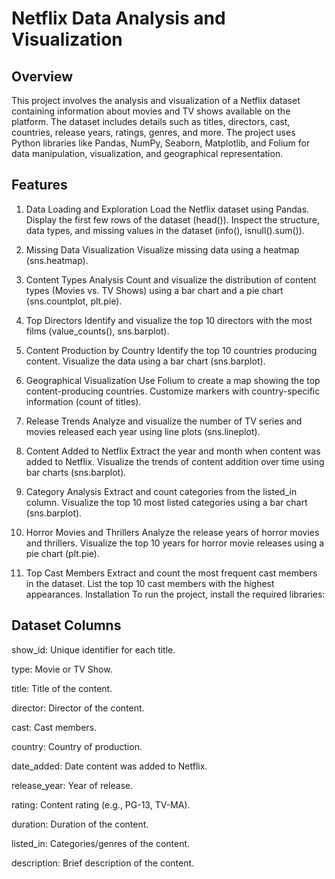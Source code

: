 # Netflix Data Analysis and Visualization

## Overview
This project involves the analysis and visualization of a Netflix dataset containing information about movies and TV shows available on the platform. The dataset includes details such as titles, directors, cast, countries, release years, ratings, genres, and more. The project uses Python libraries like Pandas, NumPy, Seaborn, Matplotlib, and Folium for data manipulation, visualization, and geographical representation.

## Features
1. Data Loading and Exploration
Load the Netflix dataset using Pandas.
Display the first few rows of the dataset (head()).
Inspect the structure, data types, and missing values in the dataset (info(), isnull().sum()).

2. Missing Data Visualization
Visualize missing data using a heatmap (sns.heatmap).

3. Content Types Analysis
Count and visualize the distribution of content types (Movies vs. TV Shows) using a bar chart and a pie chart (sns.countplot, plt.pie).

4. Top Directors
Identify and visualize the top 10 directors with the most films (value_counts(), sns.barplot).

5. Content Production by Country
Identify the top 10 countries producing content.
Visualize the data using a bar chart (sns.barplot).

6. Geographical Visualization
Use Folium to create a map showing the top content-producing countries.
Customize markers with country-specific information (count of titles).

7. Release Trends
Analyze and visualize the number of TV series and movies released each year using line plots (sns.lineplot).

8. Content Added to Netflix
Extract the year and month when content was added to Netflix.
Visualize the trends of content addition over time using bar charts (sns.barplot).

9. Category Analysis
Extract and count categories from the listed_in column.
Visualize the top 10 most listed categories using a bar chart (sns.barplot).

10. Horror Movies and Thrillers
Analyze the release years of horror movies and thrillers.
Visualize the top 10 years for horror movie releases using a pie chart (plt.pie).

11. Top Cast Members
Extract and count the most frequent cast members in the dataset.
List the top 10 cast members with the highest appearances.
Installation
To run the project, install the required libraries:

## Dataset Columns
show_id: Unique identifier for each title.

type: Movie or TV Show.

title: Title of the content.

director: Director of the content.

cast: Cast members.

country: Country of production.

date_added: Date content was added to Netflix.

release_year: Year of release.

rating: Content rating (e.g., PG-13, TV-MA).

duration: Duration of the content.

listed_in: Categories/genres of the content.

description: Brief description of the content.
